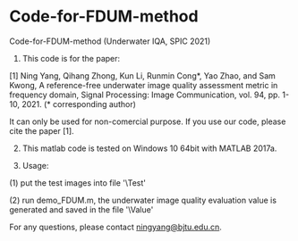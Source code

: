 # Code-for-FDUM-method
Code-for-FDUM-method (Underwater IQA, SPIC 2021)

1. This code is for the paper: 

[1] Ning Yang, Qihang Zhong, Kun Li, Runmin Cong*, Yao Zhao, and Sam Kwong, A reference-free underwater image quality assessment metric in frequency domain, Signal Processing: Image Communication, vol. 94, pp. 1-10, 2021. (* corresponding author)

It can only be used for non-comercial purpose. If you use our code, please cite the paper [1].

2. This matlab code is tested on Windows 10 64bit with MATLAB 2017a. 

3. Usage:

(1) put the test images into file '\Test'


(2) run demo_FDUM.m, the underwater image quality evaluation value is generated and saved in the file '\Value'


For any questions, please contact ningyang@bjtu.edu.cn.
